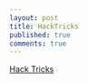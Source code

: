 ```yaml
---
layout: post
title: HackTricks
published: true
comments: true
---
```


[Hack Tricks](https://book.hacktricks.xyz/)



